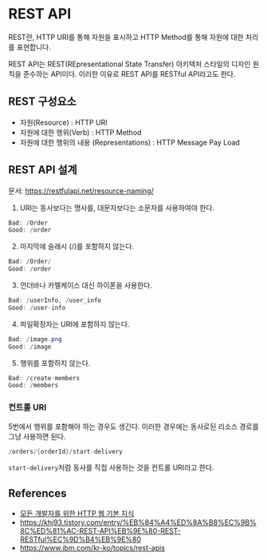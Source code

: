 # REST API

REST란, HTTP URI를 통해 자원을 표시하고 HTTP Method를 통해 자원에 대한 처리를 표현합니다.

REST API는 REST(REpresentational State Transfer) 아키텍처 스타일의 디자인 원칙을 준수하는 API이다. 이러한 이유로 REST API를 RESTful API라고도 한다.

## REST 구성요소

- 자원(Resource) : HTTP URI
- 자원에 대한 행위(Verb) : HTTP Method
- 자원에 대한 행위의 내용 (Representations) : HTTP Message Pay Load

## REST API 설계

문서: https://restfulapi.net/resource-naming/

1. URI는 동사보다는 명사를, 대문자보다는 소문자를 사용하여야 한다.

```java
Bad: /Order
Good: /order
```

2. 마지막에 슬래시 (/)를 포함하지 않는다.

```java
Bad: /Order/
Good: /order
```

3. 언더바나 카멜케이스 대신 하이폰을 사용한다.

```java
Bad: /userInfo, /user_info
Good: /user-info
```

4. 파일확장자는 URI에 포함하지 않는다.

```java
Bad: /image.png
Good: /image
```

5. 행위를 포함하지 않는다.

```java
Bad: /create-members
Good: /members
```

### 컨트롤 URI

5번에서 행위를 포함해야 하는 경우도 생긴다. 이러한 경우에는 동사로된 리소스 경로를 그냥 사용하면 된다.

```java
/orders/{orderId}/start-delivery
```

`start-delivery`처럼 동사를 직접 사용하는 것을 컨트롤 URI라고 한다.

## References

- [모든 개발자를 위한 HTTP 웹 기본 지식](https://www.inflearn.com/course/http-%EC%9B%B9-%EB%84%A4%ED%8A%B8%EC%9B%8C%ED%81%AC#)
- https://khj93.tistory.com/entry/%EB%84%A4%ED%8A%B8%EC%9B%8C%ED%81%AC-REST-API%EB%9E%80-REST-RESTful%EC%9D%B4%EB%9E%80
- https://www.ibm.com/kr-ko/topics/rest-apis
